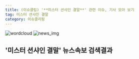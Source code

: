 ```yaml
---
title: (이슈클립) '**미스터 션샤인 결말**' 관련 이슈, 기사 모아 보기
tag: 미스터 션샤인 결말
category: 이슈클리핑
---
```

![wordcloud](https://s3.ap-northeast-2.amazonaws.com/lyrics101-wordcloud/2018-10-01-1538387574.png)
![news_img](https://user-images.githubusercontent.com/42597476/44507050-1206f400-a6e4-11e8-8d98-7ffbfebb353f.png)
## **'**미스터 션샤인 결말**'** 뉴스속보 검색결과

